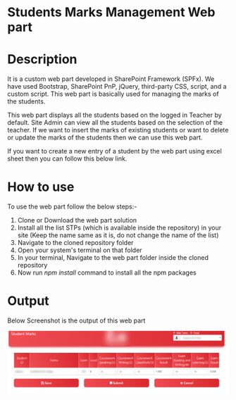 # Students Marks Management Web part
# Description
It is a custom web part developed in SharePoint Framework (SPFx). We have used Bootstrap, SharePoint PnP, jQuery, third-party CSS, script, and a custom script. This web part is basically used for managing the marks of the students.

This web part displays all the students based on the logged in Teacher by default. Site Admin can view all the students based on the selection of the teacher. If we want to insert the marks of existing students or want to delete or update the marks of the students then we can use this web part.

If you want to create a new entry of a student by the web part using excel sheet then you can follow this below link.

# How to use
To use the web part follow the below steps:-
1) Clone or Download the web part solution
2) Install all the list STPs (which is available inside the repository) in your site (Keep the name same as it is, do not change the name of the list)
3) Navigate to the cloned repository folder
4) Open your system's terminal on that folder
5) In your terminal, Navigate to the web part folder inside the cloned repository
6) Now run *npm install* command to install all the npm packages

# Output

Below Screenshot is the output of this web part

![Image of web part](https://github.com/mindlabco/Students-Marks-Management-Web-part/blob/master/Students-Marks-Management.png)

